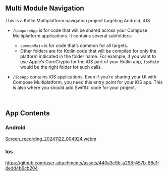 ## Multi Module Navigation

This is a Kotlin Multiplatform navigation project targeting Android, iOS.

* `/composeApp` is for code that will be shared across your Compose Multiplatform applications.
  It contains several subfolders:
  - `commonMain` is for code that’s common for all targets.
  - Other folders are for Kotlin code that will be compiled for only the platform indicated in the folder name.
    For example, if you want to use Apple’s CoreCrypto for the iOS part of your Kotlin app,
    `iosMain` would be the right folder for such calls.

* `/iosApp` contains iOS applications. Even if you’re sharing your UI with Compose Multiplatform, 
  you need this entry point for your iOS app. This is also where you should add SwiftUI code for your project.

</br>

## App Contents

### Android

[Screen_recording_20241122_004924.webm](https://github.com/user-attachments/assets/e23af458-42b1-4717-ba98-448153aa4aaa)

### Ios

https://github.com/user-attachments/assets/440a3c9b-a298-457b-88c1-dedd4b6cb204




